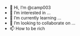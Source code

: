 - 👋 Hi, I’m @camp003
- 👀 I’m interested in ...
- 🌱 I’m currently learning ...
- 💞️ I’m looking to collaborate on ...
- 📫 How to be rich

<!---
camp003/camp003 is a ✨ special ✨ repository because its `README.md` (this file) appears on your GitHub profile.
You can click the Preview link to take a look at your changes.
--->
